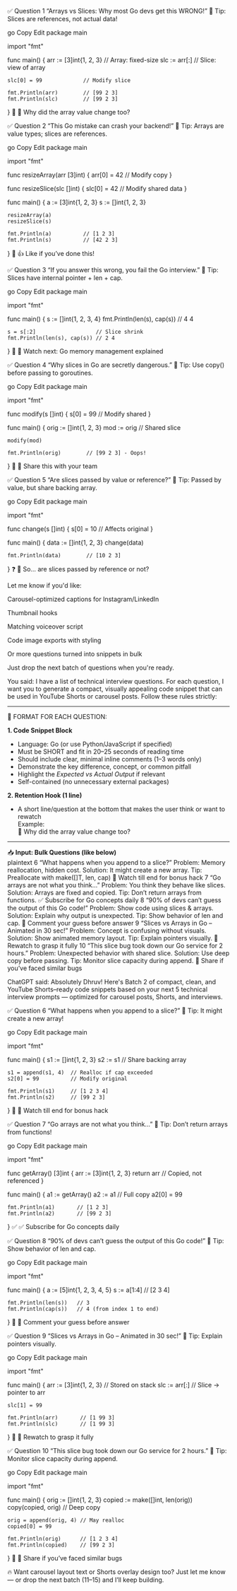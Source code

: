 ✅ Question 1
“Arrays vs Slices: Why most Go devs get this WRONG!”
🧠 Tip: Slices are references, not actual data!

go
Copy
Edit
package main

import "fmt"

func main() {
	arr := [3]int{1, 2, 3}  // Array: fixed-size
	slc := arr[:]           // Slice: view of array

	slc[0] = 99             // Modify slice

	fmt.Println(arr)        // [99 2 3]
	fmt.Println(slc)        // [99 2 3]
}
🔁 🤯 Why did the array value change too?

✅ Question 2
“This Go mistake can crash your backend!”
🧠 Tip: Arrays are value types; slices are references.

go
Copy
Edit
package main

import "fmt"

func resizeArray(arr [3]int) {
	arr[0] = 42             // Modify copy
}

func resizeSlice(slc []int) {
	slc[0] = 42             // Modify shared data
}

func main() {
	a := [3]int{1, 2, 3}
	s := []int{1, 2, 3}

	resizeArray(a)
	resizeSlice(s)

	fmt.Println(a)          // [1 2 3]
	fmt.Println(s)          // [42 2 3]
}
🧠 👍 Like if you’ve done this!

✅ Question 3
“If you answer this wrong, you fail the Go interview.”
🧠 Tip: Slices have internal pointer + len + cap.

go
Copy
Edit
package main

import "fmt"

func main() {
	s := []int{1, 2, 3, 4}
	fmt.Println(len(s), cap(s)) // 4 4

	s = s[:2]                   // Slice shrink
	fmt.Println(len(s), cap(s)) // 2 4
}
🧐 🚀 Watch next: Go memory management explained

✅ Question 4
“Why slices in Go are secretly dangerous.”
🧠 Tip: Use copy() before passing to goroutines.

go
Copy
Edit
package main

import "fmt"

func modify(s []int) {
	s[0] = 99                // Modify shared
}

func main() {
	orig := []int{1, 2, 3}
	mod := orig              // Shared slice

	modify(mod)

	fmt.Println(orig)        // [99 2 3] - Oops!
}
🔁 🔁 Share this with your team

✅ Question 5
“Are slices passed by value or reference?”
🧠 Tip: Passed by value, but share backing array.

go
Copy
Edit
package main

import "fmt"

func change(s []int) {
	s[0] = 10                // Affects original
}

func main() {
	data := []int{1, 2, 3}
	change(data)

	fmt.Println(data)        // [10 2 3]
}
❓ 🤔 So… are slices passed by reference or not?

Let me know if you'd like:

Carousel-optimized captions for Instagram/LinkedIn

Thumbnail hooks

Matching voiceover script

Code image exports with styling

Or more questions turned into snippets in bulk

Just drop the next batch of questions when you're ready.







You said:
I have a list of technical interview questions. For each question, I want you to generate a compact, visually appealing code snippet that can be used in YouTube Shorts or carousel posts. Follow these rules strictly:

---

🎯 FORMAT FOR EACH QUESTION:

**1. Code Snippet Block**  
- Language: Go (or use Python/JavaScript if specified)
- Must be SHORT and fit in 20–25 seconds of reading time
- Should include clear, minimal inline comments (1–3 words only)
- Demonstrate the key difference, concept, or common pitfall
- Highlight the *Expected vs Actual Output* if relevant
- Self-contained (no unnecessary external packages)

**2. Retention Hook (1 line)**  
- A short line/question at the bottom that makes the user think or want to rewatch  
Example:  
🤯 Why did the array value change too?

---

📥 **Input: Bulk Questions (like below)**  
plaintext
6	“What happens when you append to a slice?”	Problem: Memory reallocation, hidden cost.
Solution: It might create a new array.
Tip: Preallocate with make([]T, len, cap)	👀 Watch till end for bonus hack
7	“Go arrays are not what you think…”	Problem: You think they behave like slices.
Solution: Arrays are fixed and copied.
Tip: Don’t return arrays from functions.	✅ Subscribe for Go concepts daily
8	“90% of devs can’t guess the output of this Go code!”	Problem: Show code using slices & arrays.
Solution: Explain why output is unexpected.
Tip: Show behavior of len and cap.	🤯 Comment your guess before answer
9	“Slices vs Arrays in Go – Animated in 30 sec!”	Problem: Concept is confusing without visuals.
Solution: Show animated memory layout.
Tip: Explain pointers visually.	🎯 Rewatch to grasp it fully
10	“This slice bug took down our Go service for 2 hours.”	Problem: Unexpected behavior with shared slice.
Solution: Use deep copy before passing.
Tip: Monitor slice capacity during append.	🔁 Share if you’ve faced similar bugs


ChatGPT said:
Absolutely Dhruv! Here's Batch 2 of compact, clean, and YouTube Shorts–ready code snippets based on your next 5 technical interview prompts — optimized for carousel posts, Shorts, and interviews.

✅ Question 6
“What happens when you append to a slice?”
🧠 Tip: It might create a new array!

go
Copy
Edit
package main

import "fmt"

func main() {
	s1 := []int{1, 2, 3}
	s2 := s1            // Share backing array

	s1 = append(s1, 4)  // Realloc if cap exceeded
	s2[0] = 99          // Modify original

	fmt.Println(s1)     // [1 2 3 4]
	fmt.Println(s2)     // [99 2 3]
}
👀 👀 Watch till end for bonus hack

✅ Question 7
“Go arrays are not what you think…”
🧠 Tip: Don’t return arrays from functions!

go
Copy
Edit
package main

import "fmt"

func getArray() [3]int {
	arr := [3]int{1, 2, 3}
	return arr            // Copied, not referenced
}

func main() {
	a1 := getArray()
	a2 := a1              // Full copy
	a2[0] = 99

	fmt.Println(a1)       // [1 2 3]
	fmt.Println(a2)       // [99 2 3]
}
✅ ✅ Subscribe for Go concepts daily

✅ Question 8
“90% of devs can’t guess the output of this Go code!”
🧠 Tip: Show behavior of len and cap.

go
Copy
Edit
package main

import "fmt"

func main() {
	a := [5]int{1, 2, 3, 4, 5}
	s := a[1:4]            // [2 3 4]

	fmt.Println(len(s))   // 3
	fmt.Println(cap(s))   // 4 (from index 1 to end)
}
🤯 🤯 Comment your guess before answer

✅ Question 9
“Slices vs Arrays in Go – Animated in 30 sec!”
🧠 Tip: Explain pointers visually.

go
Copy
Edit
package main

import "fmt"

func main() {
	arr := [3]int{1, 2, 3} // Stored on stack
	slc := arr[:]          // Slice → pointer to arr

	slc[1] = 99

	fmt.Println(arr)       // [1 99 3]
	fmt.Println(slc)       // [1 99 3]
}
🎯 🎯 Rewatch to grasp it fully

✅ Question 10
“This slice bug took down our Go service for 2 hours.”
🧠 Tip: Monitor slice capacity during append.

go
Copy
Edit
package main

import "fmt"

func main() {
	orig := []int{1, 2, 3}
	copied := make([]int, len(orig))
	copy(copied, orig)     // Deep copy

	orig = append(orig, 4) // May realloc
	copied[0] = 99

	fmt.Println(orig)      // [1 2 3 4]
	fmt.Println(copied)    // [99 2 3]
}
🧨 🔁 Share if you’ve faced similar bugs

🔥 Want carousel layout text or Shorts overlay design too?
Just let me know — or drop the next batch (11–15) and I’ll keep building.